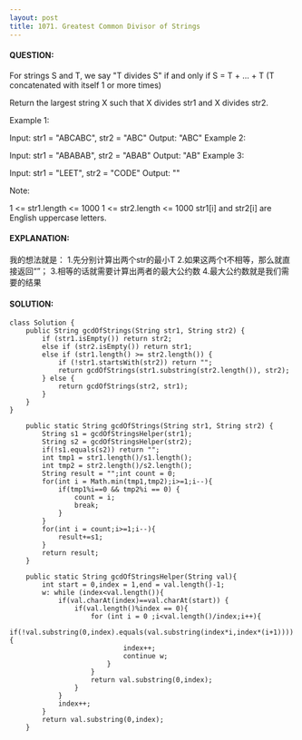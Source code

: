 ```yaml
---
layout: post
title: 1071. Greatest Common Divisor of Strings
---
```

#### QUESTION:
For strings S and T, we say "T divides S" if and only if S = T + ... + T  (T concatenated with itself 1 or more times)

Return the largest string X such that X divides str1 and X divides str2.

Example 1:

Input: str1 = "ABCABC", str2 = "ABC"
Output: "ABC"
Example 2:

Input: str1 = "ABABAB", str2 = "ABAB"
Output: "AB"
Example 3:

Input: str1 = "LEET", str2 = "CODE"
Output: ""
 

Note:

1 <= str1.length <= 1000
1 <= str2.length <= 1000
str1[i] and str2[i] are English uppercase letters.

#### EXPLANATION:
我的想法就是：
1.先分别计算出两个str的最小T
2.如果这两个t不相等，那么就直接返回“”；
3.相等的话就需要计算出两者的最大公约数
4.最大公约数就是我们需要的结果
#### SOLUTION:
```
class Solution {
    public String gcdOfStrings(String str1, String str2) {
        if (str1.isEmpty()) return str2;
        else if (str2.isEmpty()) return str1;
        else if (str1.length() >= str2.length()) {
            if (!str1.startsWith(str2)) return "";
            return gcdOfStrings(str1.substring(str2.length()), str2);
        } else {
            return gcdOfStrings(str2, str1);
        }
    }
}

    public static String gcdOfStrings(String str1, String str2) {
        String s1 = gcdOfStringsHelper(str1);
        String s2 = gcdOfStringsHelper(str2);
        if(!s1.equals(s2)) return "";
        int tmp1 = str1.length()/s1.length();
        int tmp2 = str2.length()/s2.length();
        String result = "";int count = 0;
        for(int i = Math.min(tmp1,tmp2);i>=1;i--){
            if(tmp1%i==0 && tmp2%i == 0) {
                count = i;
                break;
            }
        }
        for(int i = count;i>=1;i--){
            result+=s1;
        }
        return result;
    }

    public static String gcdOfStringsHelper(String val){
        int start = 0,index = 1,end = val.length()-1;
        w: while (index<val.length()){
            if(val.charAt(index)==val.charAt(start)) {
                if(val.length()%index == 0){
                    for (int i = 0 ;i<val.length()/index;i++){
                        if(!val.substring(0,index).equals(val.substring(index*i,index*(i+1)))){
                            index++;
                            continue w;
                        }
                    }
                    return val.substring(0,index);
                }
            }
            index++;
        }
        return val.substring(0,index);
    }
```